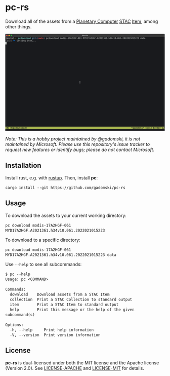 # pc-rs

Download all of the assets from a [Planetary Computer](https://planetarycomputer.microsoft.com/) [STAC](https://stacspec.org/) [Item](https://github.com/radiantearth/stac-spec/blob/master/item-spec/item-spec.md), among other things.

![Demo gif](docs/demo.gif)

*Note: This is a hobby project maintained by @gadomski, it is not maintained by Microsoft. Please use this repository's issue tracker to request new features or identify bugs; please do not contact Microsoft.*

## Installation

Install rust, e.g. with [rustup](https://rustup.rs/).
Then, install **pc**:

```shell
cargo install --git https://github.com/gadomski/pc-rs
```

## Usage

To download the assets to your current working directory:

```shell
pc download modis-17A2HGF-061 MYD17A2HGF.A2021361.h34v10.061.2022021015223
```

To download to a specific directory:

```shell
pc download modis-17A2HGF-061 MYD17A2HGF.A2021361.h34v10.061.2022021015223 data
```

Use `--help` to see all subcommands:

```shell
$ pc --help
Usage: pc <COMMAND>

Commands:
  download    Download assets from a STAC Item
  collection  Print a STAC Collection to standard output
  item        Print a STAC Item to standard output
  help        Print this message or the help of the given subcommand(s)

Options:
  -h, --help     Print help information
  -V, --version  Print version information
```

## License

**pc-rs** is dual-licensed under both the MIT license and the Apache license (Version 2.0).
See [LICENSE-APACHE](./LICENSE-APACHE) and [LICENSE-MIT](./LICENSE-MIT) for details.
